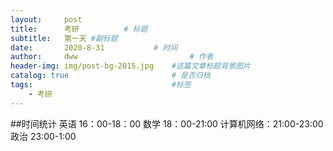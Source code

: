 ```yaml
---
layout:     post 
title:      考研			# 标题 
subtitle:   第一天 #副标题
date:       2020-8-31			# 时间
author:     dww 						# 作者
header-img: img/post-bg-2015.jpg 	#这篇文章标题背景图片
catalog: true 						# 是否归档
tags:								#标签
    - 考研
---
```


##时间统计 
英语 16：00-18：00
数学 18：00-21:00
计算机网络：21:00-23:00
政治 23:00-1:00
